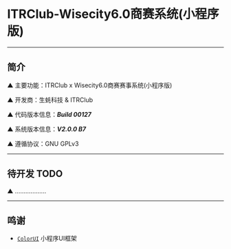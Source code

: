 # ITRClub-Wisecity6.0商赛系统(小程序版)

---

## 简介

▲ 主要功能：ITRClub x Wisecity6.0商赛赛事系统(小程序版)

▲ 开发商：生蚝科技 & ITRClub

▲ 代码版本信息：***Build 00127***

▲ 系统版本信息：***V2.0.0 B7***

▲ 遵循协议：GNU GPLv3

---

## 待开发 TODO

▲ ………………

---

## 鸣谢

* [`ColorUI`](https://github.com/weilanwl/ColorUI) 小程序UI框架
